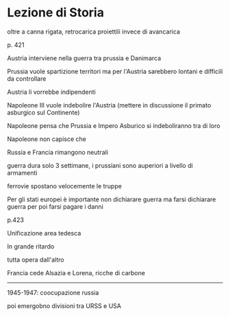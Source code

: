 # Lezione di Storia

oltre a canna rigata, retrocarica proiettili invece di avancarica

p. 421

Austria interviene nella guerra tra prussia e Danimarca

Prussia vuole spartizione territori ma per l'Austria sarebbero lontani e difficili da controllare

Austria li vorrebbe indipendenti

Napoleone III vuole indebolire l'Austria
(mettere in discussione il primato asburgico sul  Continente)

Napoleone pensa che Prussia e Impero Asburico si indeboliranno tra di loro


Napoleone non capisce che 


Russia e Francia rimangono neutrali


guerra dura solo 3 settimane, i  prussiani sono auperiori a livello di armamenti

ferrovie spostano velocemente le truppe


Per gli stati europei è importante non dichiarare guerra ma farsi dichiarare guerra
per poi farsi pagare i danni

p.423

Unificazione area tedesca

In grande ritardo


tutta opera dall'altro

Francia cede Alsazia e Lorena, ricche di carbone

---


1945-1947:  coocupazione russia

poi emergobno divisioni tra URSS  e USA
<!--stackedit_data:
eyJoaXN0b3J5IjpbMjMzNjUzMjIsLTE3MDA0NTMwNjgsMTg0Nz
YyOTEyNiwtMTMwNTkzNjYwMSw3Mzg5NTU3MjNdfQ==
-->